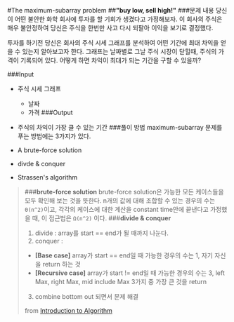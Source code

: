 
#The maximum-subarray problem
##**"buy low, sell high!"**
###문제 내용
당신이 어떤 불안한 화학 회사에 투자를 할 기회가 생겼다고 가정해보자. 이 회사의 주식은 매우 불안정하여 당신은 주식을 한번만 사고 다시 되팔아 이익을 보기로 결정했다. 

투자를 하기전 당신은 회사의 주식 시세 그래프를 분석하여 어떤 기간에 최대 차익을 얻을 수 있는지 알아보고자 한다. 그래프는 날짜별로 그날 주식 시장이 닫힐때, 주식의 가격이 기록되어 있다. 어떻게 하면 차익이 최대가 되는 기간을 구할 수 있을까?

###Input
 - 주식 시세 그래프
	 - 날짜
	 - 가격
###Output
 - 주식의 차익이 가장 클 수 있는 기간
###풀이 방법
maximum-subarray 문제를 푸는 방법에는 3가지가 있다.

 - A brute-force solution
 - divde & conquer
 - Strassen's algorithm 

>###**brute-force solution**
>brute-force solution은 가능한 모든 케이스들을 모두 확인해 보는 것을 뜻한다.  n개의 값에 대해 조합할 수 있는 경우의 수는 `Θ(n^2)`이고, 각각의 케이스에 대한 계산을 constant time안에 끝낸다고 가정했을 때, 이 접근법은 `Ω(n^2)` 이다.
>###**divide & conquer**
>1. divide : array를 start == end가 될 때까지 나눈다.
>2. conquer : 
>* **[Base case]** array가 start == end일 때
>가능한 경우의 수는 1, 자기 자신을 return 하는 것
>* **[Recursive case]** array가 start != end일 때
>가능한 경우의 수는 3, left Max, right Max, mid include Max
>3가지 중 가장 큰 것을 return
>3. combine 
>bottom out 되면서 문제 해결
>
> from [Introduction to Algorithm](http://bayanbox.ir/view/4177858657730907268/introduction-to-algorithms-3rd-edition.pdf)

